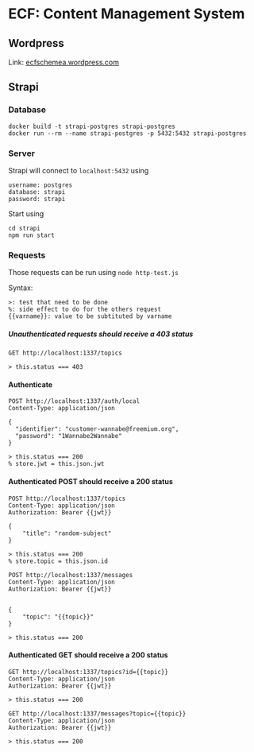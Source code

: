 # ECF: Content Management System

## Wordpress

Link: [ecfschemea.wordpress.com](https://ecfschemea.wordpress.com/)

## Strapi

### Database

```shell
docker build -t strapi-postgres strapi-postgres
docker run --rm --name strapi-postgres -p 5432:5432 strapi-postgres 
```

### Server

Strapi will connect to `localhost:5432` using 
```
username: postgres
database: strapi
password: strapi
```

Start using

```shell
cd strapi
npm run start
```

### Requests

Those requests can be run using `node http-test.js`

Syntax: 
```
>: test that need to be done
%: side effect to do for the others request
{{varname}}: value to be subtituted by varname
```

##### Unauthenticated requests should receive a 403 status

```http request
GET http://localhost:1337/topics

> this.status === 403
```

#### Authenticate

```http request
POST http://localhost:1337/auth/local
Content-Type: application/json

{
  "identifier": "customer-wannabe@freemium.org",
  "password": "1Wannabe2Wannabe"
}

> this.status === 200 
% store.jwt = this.json.jwt
```

#### Authenticated POST should receive a 200 status

```http request
POST http://localhost:1337/topics
Content-Type: application/json
Authorization: Bearer {{jwt}}

{
    "title": "random-subject"
}

> this.status === 200
% store.topic = this.json.id
```

```http request
POST http://localhost:1337/messages
Content-Type: application/json
Authorization: Bearer {{jwt}}


{
    "topic": "{{topic}}"
}

> this.status === 200
```


#### Authenticated GET should receive a 200 status


```http request
GET http://localhost:1337/topics?id={{topic}}
Content-Type: application/json
Authorization: Bearer {{jwt}}

> this.status === 200
```

```http request
GET http://localhost:1337/messages?topic={{topic}}
Content-Type: application/json
Authorization: Bearer {{jwt}}

> this.status === 200
```

